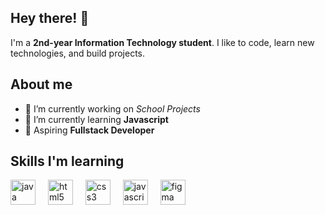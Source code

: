 ## Hey there! 👋

I'm a **2nd-year Information Technology student**. I like to code, learn new technologies, and build projects.  

## About me 
- 🔭 I’m currently working on *School Projects*
- 🌱 I’m currently learning **Javascript** 
- 🎯 Aspiring **Fullstack Developer**

## Skills I'm learning
<div align="left">
  <img src="https://cdn.jsdelivr.net/gh/devicons/devicon/icons/java/java-original.svg" height="40" alt="java logo"  />
  <img width="12" />
  <img src="https://cdn.jsdelivr.net/gh/devicons/devicon/icons/html5/html5-original.svg" height="40" alt="html5 logo"  />
  <img width="12" />
  <img src="https://cdn.jsdelivr.net/gh/devicons/devicon/icons/css3/css3-original.svg" height="40" alt="css3 logo"  />
  <img width="12" />
  <img src="https://cdn.jsdelivr.net/gh/devicons/devicon/icons/javascript/javascript-original.svg" height="40" alt="javascript logo"  />
  <img width="12" />
  <img src="https://cdn.jsdelivr.net/gh/devicons/devicon/icons/figma/figma-original.svg" height="40" alt="figma logo"  />
</div>

###


<!--
**zydric/zydric** is a ✨ _special_ ✨ repository because its `README.md` (this file) appears on your GitHub profile.

